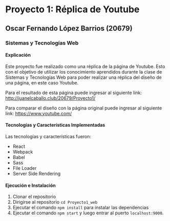 # Proyecto 1: Réplica de Youtube
## Oscar Fernando López Barrios (20679)
### Sistemas y Tecnologías Web

#### Explicación

Este proyecto fue realizado como una réplica de la página de Youtube.
Esto con el objetivo de utilizar los conocimiento aprendidos durante la 
clase de Sistemas y Tecnologías Web para poder realizar una réplica del
diseño de una página, en este caso Youtube.

Para el resultado de esta página puede ingresar al siguiente link: http://juanelcaballo.club/20679/Proyecto1/ 

Para comparar el diseño con la página original puede ingresar al siguiente link: https://www.youtube.com/

#### Tecnologías y Características Implementadas

Las tecnologías y características fueron:
- React
- Webpack
- Babel
- Sass
- File Loader
- Server Side Rendering

#### Ejecución e Instalación

1. Clonar el repositorio
2. Dirigirse al repositorio `cd Proyecto1_web`
3. Ejecutar el comando `npm install` para instalar las dependencias
4. Ejecutar el comando `npm start` y luego entrar al puerto `localhost:9000`.
